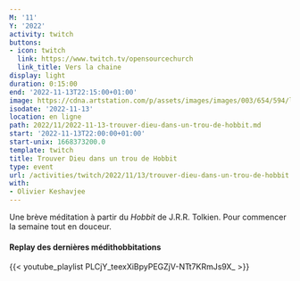 ```yaml
---
M: '11'
Y: '2022'
activity: twitch
buttons:
- icon: twitch
  link: https://www.twitch.tv/opensourcechurch
  link_title: Vers la chaine
display: light
duration: 0:15:00
end: '2022-11-13T22:15:00+01:00'
image: https://cdna.artstation.com/p/assets/images/images/003/654/594/large/sam-robberechts-finalrender1.jpg
isodate: '2022-11-13'
location: en ligne
path: 2022/11/2022-11-13-trouver-dieu-dans-un-trou-de-hobbit.md
start: '2022-11-13T22:00:00+01:00'
start-unix: 1668373200.0
template: twitch
title: Trouver Dieu dans un trou de Hobbit
type: event
url: /activities/twitch/2022/11/13/trouver-dieu-dans-un-trou-de-hobbit
with:
- Olivier Keshavjee
---
```

Une brève méditation à partir du *Hobbit* de J.R.R. Tolkien. Pour commencer la semaine tout en douceur.



#### Replay des dernières médithobbitations

{{< youtube_playlist PLCjY_teexXiBpyPEGZjV-NTt7KRmJs9X_ >}}